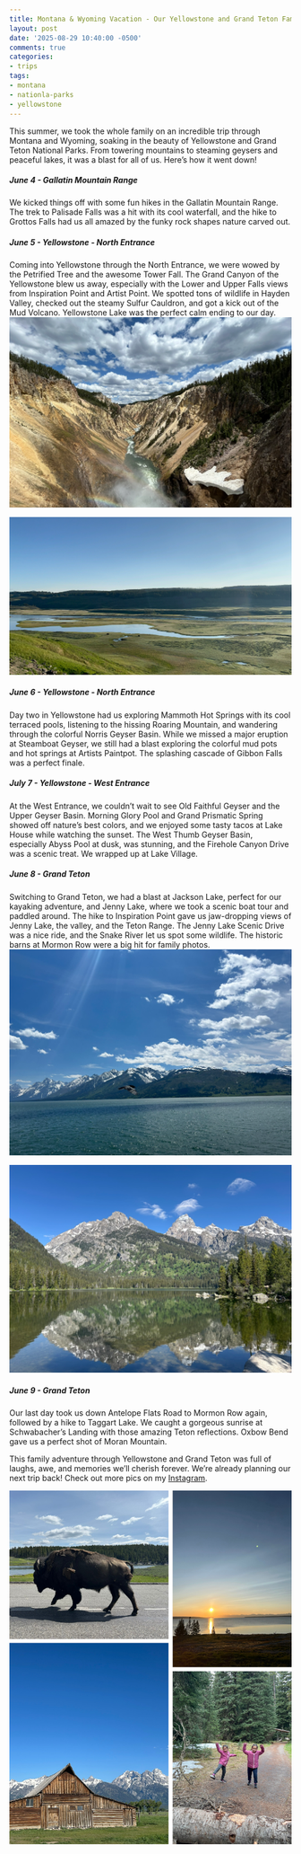 ```yaml
---
title: Montana & Wyoming Vacation - Our Yellowstone and Grand Teton Family Adventure
layout: post
date: '2025-08-29 10:40:00 -0500'
comments: true
categories:
- trips
tags:
- montana
- nationla-parks
- yellowstone
---
```


This summer, we took the whole family on an incredible trip through Montana and Wyoming, soaking in the beauty of Yellowstone and Grand Teton National Parks. From towering mountains to steaming geysers and peaceful lakes, it was a blast for all of us. Here’s how it went down!

##### June 4 - Gallatin Mountain Range
We kicked things off with some fun hikes in the Gallatin Mountain Range. The trek to Palisade Falls was a hit with its cool waterfall, and the hike to Grottos Falls had us all amazed by the funky rock shapes nature carved out.

##### June 5 - Yellowstone - North Entrance
Coming into Yellowstone through the North Entrance, we were wowed by the Petrified Tree and the awesome Tower Fall. The Grand Canyon of the Yellowstone blew us away, especially with the Lower and Upper Falls views from Inspiration Point and Artist Point. We spotted tons of wildlife in Hayden Valley, checked out the steamy Sulfur Cauldron, and got a kick out of the Mud Volcano. Yellowstone Lake was the perfect calm ending to our day.
![YellowstoreUpperFall](/assets/images/posts/trips/yellowstone-upper-falls.png)

![Hayden Valley](/assets/images/posts/trips/hayden-valley.png)

##### June 6 - Yellowstone - North Entrance
Day two in Yellowstone had us exploring Mammoth Hot Springs with its cool terraced pools, listening to the hissing Roaring Mountain, and wandering through the colorful Norris Geyser Basin. While we missed a major eruption at Steamboat Geyser, we still had a blast exploring the colorful mud pots and hot springs at Artists Paintpot. The splashing cascade of Gibbon Falls was a perfect finale.

##### July 7 - Yellowstone - West Entrance
At the West Entrance, we couldn’t wait to see Old Faithful Geyser and the Upper Geyser Basin. Morning Glory Pool and Grand Prismatic Spring showed off nature’s best colors, and we enjoyed some tasty tacos at Lake House while watching the sunset. The West Thumb Geyser Basin, especially Abyss Pool at dusk, was stunning, and the Firehole Canyon Drive was a scenic treat. We wrapped up at Lake Village.

##### June 8 - Grand Teton
Switching to Grand Teton, we had a blast at Jackson Lake, perfect for our kayaking adventure, and Jenny Lake, where we took a scenic boat tour and paddled around. The hike to Inspiration Point gave us jaw-dropping views of Jenny Lake, the valley, and the Teton Range. The Jenny Lake Scenic Drive was a nice ride, and the Snake River let us spot some wildlife. The historic barns at Mormon Row were a big hit for family photos.
![Jackson Lake](/assets/images/posts/trips/jackson-lake.png)

![Taggart Lake](/assets/images/posts/trips/taggart-lake.png)

##### June 9 - Grand Teton
Our last day took us down Antelope Flats Road to Mormon Row again, followed by a hike to Taggart Lake. We caught a gorgeous sunrise at Schwabacher’s Landing with those amazing Teton reflections. Oxbow Bend gave us a perfect shot of Moran Mountain.

This family adventure through Yellowstone and Grand Teton was full of laughs, awe, and memories we’ll cherish forever. We’re already planning our next trip back!
Check out more pics on my [Instagram](https://www.instagram.com/stories/highlights/18097129597571005/).

![Collage](/assets/images/posts/trips/yellowstone-teton-collage.png)
